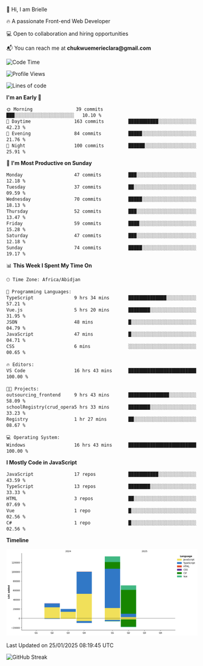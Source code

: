 <div align="left">
  <p>👋 Hi, I am Brielle</p>
  <p>🔥 A passionate Front-end Web Developer</p>
  <p>💻 Open to collaboration and hiring opportunities</p>
  <p>📬 You can reach me at <strong>chukwuemerieclara@gmail.com</strong></p>
</div>


 
 <!--START_SECTION:waka-->
![Code Time](http://img.shields.io/badge/Code%20Time-452%20hrs%2022%20mins-blue)

![Profile Views](http://img.shields.io/badge/Profile%20Views-44-blue)

![Lines of code](https://img.shields.io/badge/From%20Hello%20World%20I%27ve%20Written-278.9%20thousand%20lines%20of%20code-blue)

**I'm an Early 🐤** 

```text
🌞 Morning                39 commits          ███░░░░░░░░░░░░░░░░░░░░░░   10.10 % 
🌆 Daytime                163 commits         ███████████░░░░░░░░░░░░░░   42.23 % 
🌃 Evening                84 commits          █████░░░░░░░░░░░░░░░░░░░░   21.76 % 
🌙 Night                  100 commits         ██████░░░░░░░░░░░░░░░░░░░   25.91 % 
```
📅 **I'm Most Productive on Sunday** 

```text
Monday                   47 commits          ███░░░░░░░░░░░░░░░░░░░░░░   12.18 % 
Tuesday                  37 commits          ██░░░░░░░░░░░░░░░░░░░░░░░   09.59 % 
Wednesday                70 commits          █████░░░░░░░░░░░░░░░░░░░░   18.13 % 
Thursday                 52 commits          ███░░░░░░░░░░░░░░░░░░░░░░   13.47 % 
Friday                   59 commits          ████░░░░░░░░░░░░░░░░░░░░░   15.28 % 
Saturday                 47 commits          ███░░░░░░░░░░░░░░░░░░░░░░   12.18 % 
Sunday                   74 commits          █████░░░░░░░░░░░░░░░░░░░░   19.17 % 
```


📊 **This Week I Spent My Time On** 

```text
🕑︎ Time Zone: Africa/Abidjan

💬 Programming Languages: 
TypeScript               9 hrs 34 mins       ██████████████░░░░░░░░░░░   57.21 % 
Vue.js                   5 hrs 20 mins       ████████░░░░░░░░░░░░░░░░░   31.95 % 
JSON                     48 mins             █░░░░░░░░░░░░░░░░░░░░░░░░   04.79 % 
JavaScript               47 mins             █░░░░░░░░░░░░░░░░░░░░░░░░   04.71 % 
CSS                      6 mins              ░░░░░░░░░░░░░░░░░░░░░░░░░   00.65 % 

🔥 Editors: 
VS Code                  16 hrs 43 mins      █████████████████████████   100.00 % 

🐱‍💻 Projects: 
outsourcing_frontend     9 hrs 43 mins       ███████████████░░░░░░░░░░   58.09 % 
schoolRegistry(crud_opera5 hrs 33 mins       ████████░░░░░░░░░░░░░░░░░   33.23 % 
Registry                 1 hr 27 mins        ██░░░░░░░░░░░░░░░░░░░░░░░   08.67 % 

💻 Operating System: 
Windows                  16 hrs 43 mins      █████████████████████████   100.00 % 
```

**I Mostly Code in JavaScript** 

```text
JavaScript               17 repos            ███████████░░░░░░░░░░░░░░   43.59 % 
TypeScript               13 repos            ████████░░░░░░░░░░░░░░░░░   33.33 % 
HTML                     3 repos             ██░░░░░░░░░░░░░░░░░░░░░░░   07.69 % 
Vue                      1 repo              █░░░░░░░░░░░░░░░░░░░░░░░░   02.56 % 
C#                       1 repo              █░░░░░░░░░░░░░░░░░░░░░░░░   02.56 % 
```



**Timeline**

![Lines of Code chart](https://raw.githubusercontent.com/Brielle28/Brielle28/main/assets/bar_graph.png)


 Last Updated on 25/01/2025 08:19:45 UTC
<!--END_SECTION:waka-->

![GitHub Streak](https://github-readme-streak-stats.herokuapp.com/?user=Brielle28)



